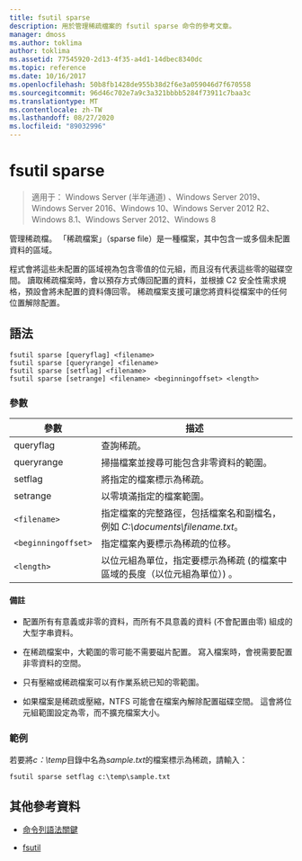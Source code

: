 ```yaml
---
title: fsutil sparse
description: 用於管理稀疏檔案的 fsutil sparse 命令的參考文章。
manager: dmoss
ms.author: toklima
author: toklima
ms.assetid: 77545920-2d13-4f35-a4d1-14dbec8340dc
ms.topic: reference
ms.date: 10/16/2017
ms.openlocfilehash: 50b8fb1428de955b38d2f6e3a059046d7f670558
ms.sourcegitcommit: 96d46c702e7a9c3a321bbbb5284f73911c7baa3c
ms.translationtype: MT
ms.contentlocale: zh-TW
ms.lasthandoff: 08/27/2020
ms.locfileid: "89032996"
---
```

# <a name="fsutil-sparse"></a>fsutil sparse

> 適用于： Windows Server (半年通道) 、Windows Server 2019、Windows Server 2016、Windows 10、Windows Server 2012 R2、Windows 8.1、Windows Server 2012、Windows 8

管理稀疏檔。 「稀疏檔案」（sparse file）是一種檔案，其中包含一或多個未配置資料的區域。

程式會將這些未配置的區域視為包含零值的位元組，而且沒有代表這些零的磁碟空間。 讀取稀疏檔案時，會以預存方式傳回配置的資料，並根據 C2 安全性需求規格，預設會將未配置的資料傳回零。 稀疏檔案支援可讓您將資料從檔案中的任何位置解除配置。

## <a name="syntax"></a>語法

```
fsutil sparse [queryflag] <filename>
fsutil sparse [queryrange] <filename>
fsutil sparse [setflag] <filename>
fsutil sparse [setrange] <filename> <beginningoffset> <length>
```

### <a name="parameters"></a>參數

| 參數 | 描述 |
| --------- | ----------- |
| queryflag | 查詢稀疏。 |
| queryrange | 掃描檔案並搜尋可能包含非零資料的範圍。 |
| setflag | 將指定的檔案標示為稀疏。 |
| setrange | 以零填滿指定的檔案範圍。 |
| `<filename>` | 指定檔案的完整路徑，包括檔案名和副檔名，例如 *C:\documents\filename.txt*。 |
| `<beginningoffset>` | 指定檔案內要標示為稀疏的位移。 |
| `<length>` | 以位元組為單位，指定要標示為稀疏 (的檔案中區域的長度（以位元組為單位）) 。 |

#### <a name="remarks"></a>備註

- 配置所有有意義或非零的資料，而所有不具意義的資料 (不會配置由零) 組成的大型字串資料。

- 在稀疏檔案中，大範圍的零可能不需要磁片配置。 寫入檔案時，會視需要配置非零資料的空間。

- 只有壓縮或稀疏檔案可以有作業系統已知的零範圍。

- 如果檔案是稀疏或壓縮，NTFS 可能會在檔案內解除配置磁碟空間。 這會將位元組範圍設定為零，而不擴充檔案大小。

### <a name="examples"></a>範例

若要將*c：\temp*目錄中名為*sample.txt*的檔案標示為稀疏，請輸入：

```
fsutil sparse setflag c:\temp\sample.txt
```

## <a name="additional-references"></a>其他參考資料

- [命令列語法關鍵](command-line-syntax-key.md)

- [fsutil](fsutil.md)
